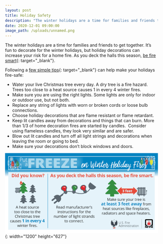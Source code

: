 ```yaml
---
layout: post
title: Holiday Safety
description: "The winter holidays are a time for families and friends to get together. It’s fun to decorate for the winter holidays, but holiday decorations can increase your risk of a home fire. As you deck the halls this season,\_be fire smart.\n\nFollowing a\_few simple tips\_can help make your holidays fire-safe:\n\nWater your live Christmas tree every day. A dry tree is a fire hazard—trees too close to a heat source cause 1 in every 4 winter fires.\nMake sure you are using the right lights. Some lights are only for indoor or outdoor use, but not both.\nReplace any string of lights with worn or broken cords or loose bulb connections.\nChoose holiday decorations that are flame resistant or flame retardant.\nKeep lit candles away from decorations and things that can burn. More than 1/3 of home decoration fires are started by candles.\_ Consider using flameless candles; they look very similar and are safer.\nBlow out lit candles and turn off all light strings and decorations when leaving the room or going to bed.\nMake sure your decorations don’t block windows and doors."
date: 2020-12-01 09:00:00
image_path: /uploads/unnamed.png
---
```


The winter holidays are a time for families and friends to get together. It’s fun to decorate for the winter holidays, but holiday decorations can increase your risk for a home fire. As you deck the halls this season,&nbsp;[be fire smart](https://lnks.gd/l/eyJhbGciOiJIUzI1NiJ9.eyJidWxsZXRpbl9saW5rX2lkIjoxMDEsInVyaSI6ImJwMjpjbGljayIsImJ1bGxldGluX2lkIjoiMjAyMDEyMDEuMzEzNTM3MTEiLCJ1cmwiOiJodHRwczovL3d3dy51c2ZhLmZlbWEuZ292L3ByZXZlbnRpb24vb3V0cmVhY2gvaG9saWRheS5odG1sIn0.wJC_Cs4iRNE7umlbS5Ww0cQNcOR-xi7yAxUf38FoAzk/s/717536350/br/90791774069-l){: target="_blank"}.

Following a&nbsp;[few simple tips](https://lnks.gd/l/eyJhbGciOiJIUzI1NiJ9.eyJidWxsZXRpbl9saW5rX2lkIjoxMDIsInVyaSI6ImJwMjpjbGljayIsImJ1bGxldGluX2lkIjoiMjAyMDEyMDEuMzEzNTM3MTEiLCJ1cmwiOiJodHRwczovL3d3dy51c2ZhLmZlbWEuZ292L3ByZXZlbnRpb24vb3V0cmVhY2gvaG9saWRheS5odG1sIn0.UT_kU2mWNHlzcXEQcvxL9N8_ICqFTch1IxO9wuSNFVg/s/717536350/br/90791774069-l){: target="_blank"}&nbsp;can help make your holidays fire-safe:

* Water your live Christmas tree every day. A dry tree is a fire hazard. Trees too close to a heat source causes 1 in every 4 winter fires.
* Make sure you are using the right lights. Some lights are only for indoor or outdoor use, but not both.
* Replace any string of lights with worn or broken cords or loose bulb connections.
* Choose holiday decorations that are flame resistant or flame retardant.
* Keep lit candles away from decorations and things that can burn. More than 1/3 of home decoration fires are started by candles.&nbsp; Consider using flameless candles, they look very similar and are safer.
* Blow out lit candles and turn off all light strings and decorations when leaving the room or going to bed.
* Make sure your decorations don’t block windows and doors.

![](/uploads/unnamed.png){: width="1200" height="627"}